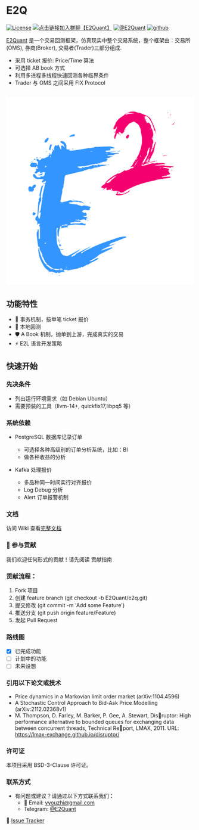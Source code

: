 # E2Q

[![License](https://img.shields.io/badge/license-BSD--3--Clause-blue?style=flat-square)](LICENSE)
[![点击链接加入群聊【E2Quant】](https://img.shields.io/badge/QQ%E7%BE%A4-995910672-green)](https://qm.qq.com/q/isPUXV7sdO)
[![@E2Quant](https://img.shields.io/badge/Telegram-2CA5E0?style=flat-squeare&logo=telegram&logoColor=white)](https://t.me/+FL19RxoJpztmY2E5)
[![github](https://img.shields.io/github/followers/E2Quant)](github)


[E2Quant](https://github.com/E2Quant) 是一个交易回测框架，仿真现实中整个交易系统，整个框架由：交易所(OMS), 券商(Broker), 交易者(Trader)三部分组成.

- 采用 ticket 报价: Price/Time 算法
- 可选择 AB book 方式
- 利用多进程多线程快速回测各种临界条件
- Trader 与 OMS 之间采用 FIX Protocol

![Logo](./e2q_512.png)
---

## 功能特性

- 🚀 事务机制，按单笔 ticket 报价
- 🔧 本地回测
- 🛡️ A Book 机制，抛单到上游，完成真实的交易
- ⚡ E2L 语言开发策略

## 快速开始

### 先决条件

- 列出运行环境需求（如 Debian Ubuntu）
- 需要预装的工具（llvm-14+, quickfix17,libpq5 等）

### 系统依赖

- PostgreSQL 数据库记录订单
    - 可选择各种高级别的订单分析系统，比如：BI
    - 做各种收益的分析

- Kafka 处理报价
    - 多品种同一时间实行对齐报价
    - Log Debug 分析
    - Alert 订单报警机制



### 文档
访问 Wiki 查看[完整文档](https://github.com/E2Quant/e2q_doc)
### 🤝 参与贡献
我们欢迎任何形式的贡献！请先阅读 贡献指南

### 贡献流程：

1. Fork 项目
2. 创建 feature branch (git checkout -b E2Quant/e2q.git)
3. 提交修改 (git commit -m 'Add some Feature')
4. 推送分支 (git push origin feature/Feature)
5. 发起 Pull Request

### 路线图
- [x] 已完成功能
- [ ] 计划中的功能
- [ ] 未来设想

### 引用以下论文或技术
- Price dynamics in a Markovian limit order market (arXiv:1104.4596)
- A Stochastic Control Approach to Bid-Ask Price Modelling (arXiv:2112.02368v1)
- M. Thompson, D. Farley, M. Barker, P. Gee, A. Stewart, Disruptor: High performance alternative to bounded queues for exchanging data between concurrent threads, Technical Report, LMAX, 2011. URL: https://lmax-exchange.github.io/disruptor/

### 许可证
本项目采用 BSD-3-Clause 许可证。

### 联系方式

- 有问题或建议？请通过以下方式联系我们：
    - 📧 Email: vyouzhi@gmail.com
    - Telegram: [@E2Quant](https://t.me/e2quant_from_github)

🐞  [Issue Tracker](https://github.com/E2Quant/e2q/issues) 